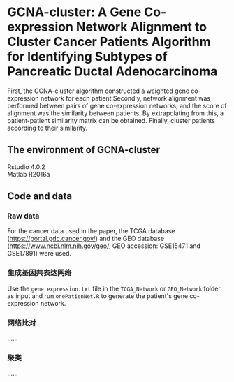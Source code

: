 # GCNA-cluster: A Gene Co-expression Network Alignment to Cluster Cancer Patients Algorithm for Identifying Subtypes of Pancreatic Ductal Adenocarcinoma
First, the GCNA-cluster algorithm constructed a weighted gene co-expression network for each patient.Secondly, network alignment was performed between pairs of gene co-expression networks, and the score of alignment was the similarity between patients. By extrapolating from this, a patient-patient similarity matrix can be obtained. Finally, cluster patients according to their similarity.
## The environment of GCNA-cluster
Rstudio 4.0.2<br>
Matlab R2016a
## Code and data
### Raw data
For the cancer data used in the paper, the TCGA database (https://portal.gdc.cancer.gov/) and the GEO database (https://www.ncbi.nlm.nih.gov/geo/, GEO accession: GSE15471 and GSE17891) were used. 
### 生成基因共表达网络
Use the `gene expression.txt` file in the `TCGA_Network` or `GEO_Network` folder as input and run `onePatienNet.R` to generate the patient's gene co-expression network.
### 网络比对
……
### 聚类
……
